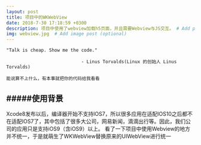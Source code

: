 ```yaml
---
layout: post
title: 项目中的WKWebView
date: 2018-7-30 17:18:59 +0300
description: 项目中使用了webview加载h5页面，并且需要Webview与JS交互。 # Add post description (optional)
img: webview.jpg  # Add image post (optional)
---
```


    "Talk is cheap. Show me the code."

                                - Linus Torvalds(Linux 的创始人 Linus Torvalds)

    能说算不上什么，有本事就把你的代码给我看看

#####使用背景
---
Xcode8发布以后，编译器开始不支持IOS7，所以很多应用在适配IOS10之后都不在适配IOS7了，其中包括了很多大公司，网易新闻，滴滴出行等。因此，我们公司的应用只是支持iOS9（含iOS9）以上。
看了一下项目中使用Webview的地方并不统一，于是就萌生了WKWebView替换原来的UIWebView进行统一
